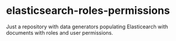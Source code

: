 # elasticsearch-roles-permissions
Just a repository with data generators populating Elasticearch with documents with roles and user permissions.
